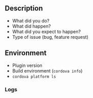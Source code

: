 [comment]: <> (Please remove this comment and other template lines before submitting)

## Description

* What did you do?
* What did happen?
* What did you expect to happen?
* Type of issue (bug, feature request)

## Environment

* Plugin version
* Build environment (```cordova info```)
* ```cordova platform ls```

### Logs
